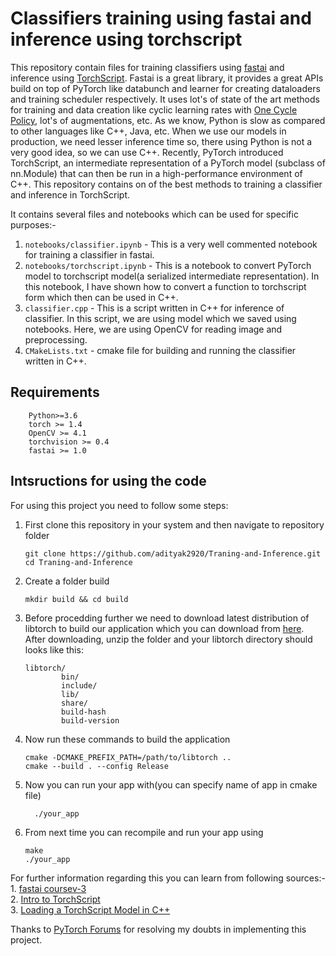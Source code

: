 # Classifiers training using fastai and inference using torchscript
  This repository contain files for training classifiers using [fastai](https://www.fast.ai/) and inference using [TorchScript](https://pytorch.org/tutorials/beginner/Intro_to_TorchScript_tutorial.html). Fastai is a great library, it provides a great APIs build on top of PyTorch like databunch and learner for creating dataloaders and training scheduler respectively. It uses lot's of state of the art methods for training and data creation like cyclic learning rates with [One Cycle Policy](https://sgugger.github.io/the-1cycle-policy.html), lot's of augmentations, etc. As we know, Python is slow as compared to other languages like C++, Java, etc. When we use our models in production, we need lesser inference time so, there using Python is not a very good idea, so we can use C++. Recently, PyTorch introduced TorchScript, an intermediate representation of a PyTorch model (subclass of nn.Module) that can then be run in a high-performance environment of C++. This repository contains on of the best methods to training a classifier and inference in TorchScript.
  
  It contains several files and notebooks which can be used for specific purposes:-                                           
  1. `notebooks/classifier.ipynb` - This is a very well commented notebook for training a classifier in fastai.
  2. `notebooks/torchscript.ipynb` - This is a notebook to convert PyTorch model to torchscript model(a serialized intermediate representation). In this notebook, I have shown how to convert a function to torchscript form which then can be used in C++.
  3. `classifier.cpp` - This is a script written in C++ for inference of classifier. In this script, we are using model which we saved using notebooks. Here, we are using OpenCV for reading image and preprocessing.
  4. `CMakeLists.txt` - cmake file for building and running the classifier written in C++.
  
  
## Requirements
  ``` 
      Python>=3.6
      torch >= 1.4                                                                                                             
      OpenCV >= 4.1
      torchvision >= 0.4
      fastai >= 1.0
```

## Intsructions for using the code
  For using this project you need to follow some steps:
  
   1. First clone this repository in your system and then navigate to repository folder
    
      ``` 
      git clone https://github.com/adityak2920/Traning-and-Inference.git
      cd Traning-and-Inference
      ``` 
   2. Create a folder build 
    
      ```
      mkdir build && cd build
      ```
   3. Before procedding further we need to download latest distribution of libtorch to build our application which you can download from [here](https://pytorch.org/). After downloading, unzip the folder and your libtorch directory should looks like this:
   
      ```
      libtorch/
              bin/
              include/
              lib/
              share/
              build-hash
              build-version
      ```
   4. Now run these commands to build the application
      ```
      cmake -DCMAKE_PREFIX_PATH=/path/to/libtorch ..
      cmake --build . --config Release
      ```
      
   5. Now you can run your app with(you can specify name of app in cmake file)
      ```
        ./your_app
      ```
      
   6. From next time you can recompile and run your app using
      ```
      make
      ./your_app
      ```
      
   For further information regarding this you can learn from following sources:-                                               
      1. [fastai coursev-3](https://course.fast.ai/)                                                                             
      2. [Intro to TorchScript](https://pytorch.org/tutorials/beginner/Intro_to_TorchScript_tutorial.html)                       
      3. [Loading a TorchScript Model in C++](https://pytorch.org/tutorials/advanced/cpp_export.html)
   
   Thanks to [PyTorch Forums](https://discuss.pytorch.org/) for resolving my doubts in implementing this project.
    
    
    
